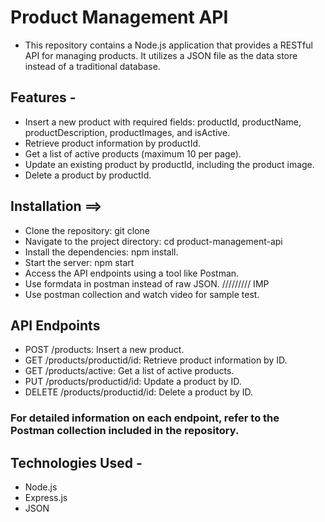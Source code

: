 # Product Management API

- This repository contains a Node.js application that provides a RESTful API for managing products. It utilizes a JSON file as the data store instead of a traditional database.

## Features -

- Insert a new product with required fields: productId, productName, productDescription, productImages, and isActive.
- Retrieve product information by productId.
- Get a list of active products (maximum 10 per page).
- Update an existing product by productId, including the product image.
- Delete a product by productId.

## Installation ==>

- Clone the repository: git clone <repository-url>
- Navigate to the project directory: cd product-management-api
- Install the dependencies: npm install.
- Start the server: npm start
- Access the API endpoints using a tool like Postman.
- Use formdata in postman instead of raw JSON. ///////// IMP
- Use postman collection and watch video for sample test.

## API Endpoints

- POST /products: Insert a new product.
- GET /products/productid/id: Retrieve product information by ID.
- GET /products/active: Get a list of active products.
- PUT /products/productid/id: Update a product by ID.
- DELETE /products/productid/id: Delete a product by ID.

### For detailed information on each endpoint, refer to the Postman collection included in the repository.

## Technologies Used -

- Node.js
- Express.js
- JSON
